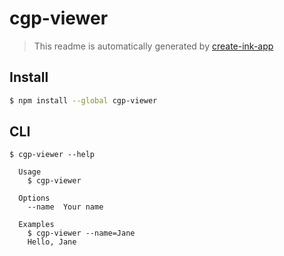 # cgp-viewer

> This readme is automatically generated by [create-ink-app](https://github.com/vadimdemedes/create-ink-app)

## Install

```bash
$ npm install --global cgp-viewer
```

## CLI

```
$ cgp-viewer --help

  Usage
    $ cgp-viewer

  Options
    --name  Your name

  Examples
    $ cgp-viewer --name=Jane
    Hello, Jane
```
